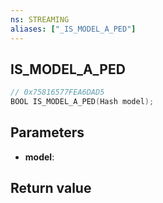 ```yaml
---
ns: STREAMING
aliases: ["_IS_MODEL_A_PED"]
---
```

## IS_MODEL_A_PED

```c
// 0x75816577FEA6DAD5
BOOL IS_MODEL_A_PED(Hash model);
```

## Parameters
* **model**:

## Return value

